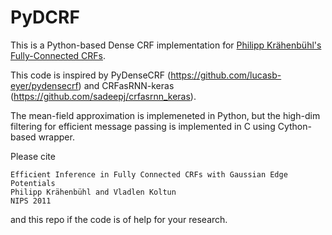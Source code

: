# PyDCRF

This is a Python-based Dense CRF implementation for [Philipp Krähenbühl's Fully-Connected CRFs](http://web.archive.org/web/20161023180357/http://www.philkr.net/home/densecrf).

This code is inspired by PyDenseCRF (https://github.com/lucasb-eyer/pydensecrf) and CRFasRNN-keras (https://github.com/sadeepj/crfasrnn_keras).

The mean-field approximation is implemeneted in Python, but the high-dim filtering for efficient message passing is implemented in C using Cython-based wrapper.

Please cite  

```
Efficient Inference in Fully Connected CRFs with Gaussian Edge Potentials
Philipp Krähenbühl and Vladlen Koltun
NIPS 2011
```

and this repo if the code is of help for your research.